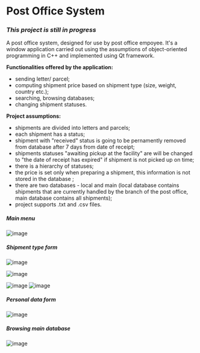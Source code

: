 # Post Office System
### *This project is still in progress*

A post office system, designed for use by post office empoyee. It's a window application carried out using the assumptions of object-oriented programming in C++ and implemented using Qt framework. 

**Functionalities offered by the application:**
- sending letter/ parcel;
- computing shipment price based on shipment type (size, weight, country etc.);
- searching, browsing databases;
- changing shipment statuses.

**Project assumptions:**
- shipments are divided into letters and parcels;
- each shipment has a status;
- shipment with "received" status is going to be pernamently removed from database after 7 days from date of receipt;
- shipments statuses "awaiting pickup at the facility" are will be changed to "the date of receipt has expired" if shipment is not picked up on time;
- there is a hierarchy of statuses;
- the price is set only when preparing a shipment, this information is not stored in the database ;
- there are two databases - local and main (local database contains shipments that are currently handled by the branch of the post office, main database contains all shipments);
- project supports .txt and .csv files.


##### Main menu
![image](https://user-images.githubusercontent.com/56382779/114763789-7da1a200-9d63-11eb-9422-24ed3b36abf7.png)


##### Shipment type form

![image](https://user-images.githubusercontent.com/56382779/114763821-898d6400-9d63-11eb-91c2-ae9bccc26387.png)

![image](https://user-images.githubusercontent.com/56382779/114763856-93af6280-9d63-11eb-9dec-91605db7ff52.png)

![image](https://user-images.githubusercontent.com/56382779/114763954-ade94080-9d63-11eb-8c0c-04c136f4fe5b.png) ![image](https://user-images.githubusercontent.com/56382779/114763978-b5104e80-9d63-11eb-9ef5-a04101120c02.png)



##### Personal data form
![image](https://user-images.githubusercontent.com/56382779/114763924-a4f86f00-9d63-11eb-91c5-d582478a33c2.png)

##### Browsing main database
![image](https://user-images.githubusercontent.com/56382779/114764091-d1ac8680-9d63-11eb-90ff-e04621783d49.png)


